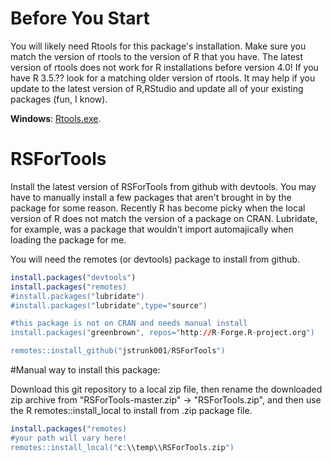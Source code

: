 # Before You Start
You will likely need Rtools for this package's installation. Make sure you match the version of rtools to the version of R that you have. The latest version of rtools does not work for R installations before version 4.0! If you have R 3.5.?? look for a matching older version of rtools. It may help if you update to the latest version of R,RStudio and update all of your existing packages (fun, I know).

**Windows**: [Rtools.exe](https://cran.r-project.org/bin/windows/Rtools/). 

# RSForTools
Install the latest version of RSForTools from github with devtools. You may have to manually install a few packages that aren't brought in by the package for some reason. Recently R has become picky when the local version of R does not match the version of a package on CRAN. Lubridate, for example, was a package that wouldn't import automajically when loading the package for me. 

You will need the remotes (or devtools) package to install from github.

```r
install.packages("devtools")
install.packages("remotes)
#install.packages("lubridate")
#install.packages("lubridate",type="source")

#this package is not on CRAN and needs manual install
install.packages("greenbrown", repos="http://R-Forge.R-project.org")

remotes::install_github("jstrunk001/RSForTools")
```

#Manual way to install this package:

Download this git repository to a local zip file, then rename the downloaded zip archive from "RSForTools-master.zip" -> "RSForTools.zip", and then use the R remotes::install_local to install from .zip package file. 

```r
install.packages("remotes)
#your path will vary here!
remotes::install_local("c:\\temp\\RSForTools.zip")

```
